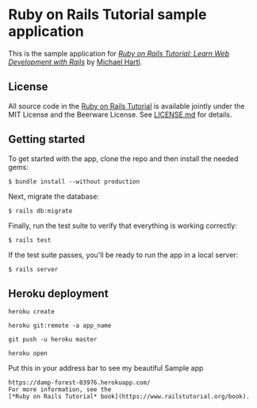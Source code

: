 # Ruby on Rails Tutorial sample application

This is the sample application for
[*Ruby on Rails Tutorial:
Learn Web Development with Rails*](https://www.railstutorial.org/)
by [Michael Hartl](http://www.michaelhartl.com/).

## License

All source code in the [Ruby on Rails Tutorial](https://www.railstutorial.org/)
is available jointly under the MIT License and the Beerware License. See
[LICENSE.md](LICENSE.md) for details.

## Getting started

To get started with the app, clone the repo and then install the needed gems:

```
$ bundle install --without production
```

Next, migrate the database:

```
$ rails db:migrate
```

Finally, run the test suite to verify that everything is working correctly:

```
$ rails test
```

If the test suite passes, you'll be ready to run the app in a local server:

```
$ rails server
```
## Heroku deployment 

```
heroku create
```
```
heroku git:remote -a app_name
```
```
git push -u heroku master
```
```
heroku open
```
Put this in your address bar to see my beautiful Sample app
```
https://damp-forest-03976.herokuapp.com/
For more information, see the
[*Ruby on Rails Tutorial* book](https://www.railstutorial.org/book).
